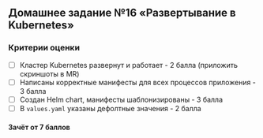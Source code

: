 ## Домашнее задание №16 «Развертывание в Kubernetes»

### Критерии оценки
- [ ] Кластер Kubernetes развернут и работает - 2 балла (приложить скриншоты в MR)
- [ ] Написаны корректные манифесты для всех процессов приложения - 3 балла
- [ ] Создан Helm chart, манифесты шаблонизированы - 3 балла
- [ ] В `values.yaml` указаны дефолтные значения - 2 балла

#### Зачёт от 7 баллов